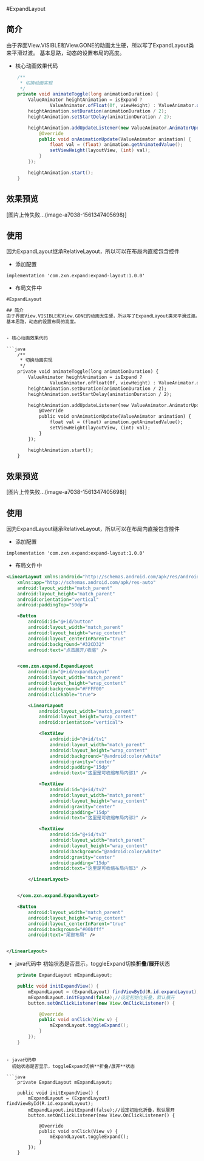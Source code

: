 #ExpandLayout

## 简介
由于界面View.VISIBLE和View.GONE的动画太生硬，所以写了ExpandLayout类来平滑过渡。
基本思路，动态的设置布局的高度。


- 核心动画效果代码

```java
    /**
     * 切换动画实现
     */
    private void animateToggle(long animationDuration) {
        ValueAnimator heightAnimation = isExpand ?
                ValueAnimator.ofFloat(0f, viewHeight) : ValueAnimator.ofFloat(viewHeight, 0f);
        heightAnimation.setDuration(animationDuration / 2);
        heightAnimation.setStartDelay(animationDuration / 2);

        heightAnimation.addUpdateListener(new ValueAnimator.AnimatorUpdateListener() {
            @Override
            public void onAnimationUpdate(ValueAnimator animation) {
                float val = (float) animation.getAnimatedValue();
                setViewHeight(layoutView, (int) val);
            }
        });

        heightAnimation.start();
    }
```

## 效果预览

[图片上传失败...(image-a7038-1561347405698)]


## 使用
因为ExpandLayout继承RelativeLayout，所以可以在布局内直接包含控件
- 添加配置
```
implementation 'com.zxn.expand:expand-layout:1.0.0'
```

- 布局文件中

```xml
#ExpandLayout

## 简介
由于界面View.VISIBLE和View.GONE的动画太生硬，所以写了ExpandLayout类来平滑过渡。
基本思路，动态的设置布局的高度。


- 核心动画效果代码

```java
    /**
     * 切换动画实现
     */
    private void animateToggle(long animationDuration) {
        ValueAnimator heightAnimation = isExpand ?
                ValueAnimator.ofFloat(0f, viewHeight) : ValueAnimator.ofFloat(viewHeight, 0f);
        heightAnimation.setDuration(animationDuration / 2);
        heightAnimation.setStartDelay(animationDuration / 2);

        heightAnimation.addUpdateListener(new ValueAnimator.AnimatorUpdateListener() {
            @Override
            public void onAnimationUpdate(ValueAnimator animation) {
                float val = (float) animation.getAnimatedValue();
                setViewHeight(layoutView, (int) val);
            }
        });

        heightAnimation.start();
    }
```

## 效果预览

[图片上传失败...(image-a7038-1561347405698)]


## 使用
因为ExpandLayout继承RelativeLayout，所以可以在布局内直接包含控件
- 添加配置
```
implementation 'com.zxn.expand:expand-layout:1.0.0'
```

- 布局文件中

```xml
<LinearLayout xmlns:android="http://schemas.android.com/apk/res/android"
    xmlns:app="http://schemas.android.com/apk/res-auto"
    android:layout_width="match_parent"
    android:layout_height="match_parent"
    android:orientation="vertical"
    android:paddingTop="50dp">

    <Button
        android:id="@+id/button"
        android:layout_width="match_parent"
        android:layout_height="wrap_content"
        android:layout_centerInParent="true"
        android:background="#32CD32"
        android:text="点击展开/收缩" />


    <com.zxn.expand.ExpandLayout
        android:id="@+id/expandLayout"
        android:layout_width="match_parent"
        android:layout_height="wrap_content"
        android:background="#FFFF00"
        android:clickable="true">

        <LinearLayout
            android:layout_width="match_parent"
            android:layout_height="wrap_content"
            android:orientation="vertical">

            <TextView
                android:id="@+id/tv1"
                android:layout_width="match_parent"
                android:layout_height="wrap_content"
                android:background="@android:color/white"
                android:gravity="center"
                android:padding="15dp"
                android:text="这里是可收缩布局内部1" />

            <TextView
                android:id="@+id/tv2"
                android:layout_width="match_parent"
                android:layout_height="wrap_content"
                android:gravity="center"
                android:padding="15dp"
                android:text="这里是可收缩布局内部2" />

            <TextView
                android:id="@+id/tv3"
                android:layout_width="match_parent"
                android:layout_height="wrap_content"
                android:background="@android:color/white"
                android:gravity="center"
                android:padding="15dp"
                android:text="这里是可收缩布局内部3" />

        </LinearLayout>


    </com.zxn.expand.ExpandLayout>

    <Button
        android:layout_width="match_parent"
        android:layout_height="wrap_content"
        android:layout_centerInParent="true"
        android:background="#00bfff"
        android:text="尾部布局" />


</LinearLayout>

```

- java代码中
  初始状态是否显示，toggleExpand切换**折叠/展开**状态

```java
    private ExpandLayout mExpandLayout;

    public void initExpandView() {
        mExpandLayout = (ExpandLayout) findViewById(R.id.expandLayout);
        mExpandLayout.initExpand(false);//设定初始化折叠，默认展开
        button.setOnClickListener(new View.OnClickListener() {

            @Override
            public void onClick(View v) {
                mExpandLayout.toggleExpand();
            }
        });
    }
```
```

- java代码中
  初始状态是否显示，toggleExpand切换**折叠/展开**状态

```java
    private ExpandLayout mExpandLayout;

    public void initExpandView() {
        mExpandLayout = (ExpandLayout) findViewById(R.id.expandLayout);
        mExpandLayout.initExpand(false);//设定初始化折叠，默认展开
        button.setOnClickListener(new View.OnClickListener() {

            @Override
            public void onClick(View v) {
                mExpandLayout.toggleExpand();
            }
        });
    }
```